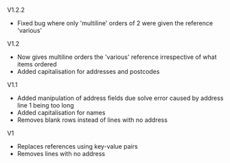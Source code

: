 V1.2.2
- Fixed bug where only 'multiline' orders of 2 were given the
  reference 'various'

V1.2
- Now gives multiline orders the 'various' reference irrespective
  of what items ordered
- Added capitalisation for addresses and postcodes

V1.1
- Added manipulation of address fields due solve error caused by
  address line 1 being too long
- Added capitalisation for names
- Removes blank rows instead of lines with no address

V1
- Replaces references using key-value pairs
- Removes lines with no address
